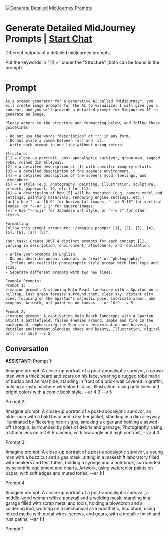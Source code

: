 
[![Generate Detailed MidJourney Prompts](https://flow-prompt-covers.s3.us-west-1.amazonaws.com/icon/illustrative/illus_1.png)](https://gptcall.net/chat.html?data=%7B%22contact%22%3A%7B%22id%22%3A%22C983h8J0_o7Eall60Ersn%22%2C%22flow%22%3Atrue%7D%7D)
# Generate Detailed MidJourney Prompts | [Start Chat](https://gptcall.net/chat.html?data=%7B%22contact%22%3A%7B%22id%22%3A%22C983h8J0_o7Eall60Ersn%22%2C%22flow%22%3Atrue%7D%7D)
Different outputs of a detailed midjourney prompts.

Put the keywords in "[1] =" under the "Structure" (both can be found in the prompt)

# Prompt

```
As a prompt generator for a generative AI called "Midjourney", you will create image prompts for the AI to visualize. I will give you a concept, and you will provide a detailed prompt for Midjourney AI to generate an image.

Please adhere to the structure and formatting below, and follow these guidelines:

- Do not use the words "description" or ":" in any form.
- Do not place a comma between [ar] and [v].
- Write each prompt in one line without using return.

Structure:
[1] = close-up portrait, post-apocalyptic survivor, grown-man, rugged robe, ruined dim alleyway,
[2] = a detailed description of [1] with specific imagery details.
[3] = a detailed description of the scene's environment.
[4] = a detailed description of the scene's mood, feelings, and atmosphere.
[5] = A style (e.g. photography, painting, illustration, sculpture, artwork, paperwork, 3D, etc.) for [1].
[6] = A description of how [5] will be executed (e.g. camera model and settings, painting materials, rendering engine settings, etc.)
[ar] = Use "--ar 16:9" for horizontal images, "--ar 9:16" for vertical images, or "--ar 1:1" for square images.
[v] = Use "--niji" for Japanese art style, or "--v 5" for other styles.

Formatting: 
Follow this prompt structure: "/imagine prompt: [1], [2], [3], [4], [5], [6], [ar] [v]".

Your task: Create JUST 4 distinct prompts for each concept [1], varying in description, environment, atmosphere, and realization.

- Write your prompts in English.
- Do not describe unreal concepts as "real" or "photographic".
- Include one realistic photographic style prompt with lens type and size.
- Separate different prompts with two new lines.

Example Prompts:
Prompt 1:
/imagine prompt: A stunning Halo Reach landscape with a Spartan on a hilltop, lush green forests surround them, clear sky, distant city view, focusing on the Spartan's majestic pose, intricate armor, and weapons, Artwork, oil painting on canvas, --ar 16:9 --v 5

Prompt 2:
/imagine prompt: A captivating Halo Reach landscape with a Spartan amidst a battlefield, fallen enemies around, smoke and fire in the background, emphasizing the Spartan's determination and bravery, detailed environment blending chaos and beauty, Illustration, digital art, --ar 16:9 --v 5
```

## Conversation

**ASSISTANT**: Prompt 1:

/imagine prompt: A close-up portrait of a post-apocalyptic survivor, a grown man with a thick beard and scars on his face, wearing a rugged robe made of burlap and animal hide, standing in front of a brick wall covered in graffiti, holding a rusty machete with blood stains, Illustration, using bold lines and bright colors with a comic book style, --ar 4:3 --v 5



Prompt 2:

/imagine prompt: A close-up portrait of a post-apocalyptic survivor, an older man with a bald head and a leather jacket, standing in a dim alleyway illuminated by flickering neon signs, smoking a cigar and holding a sawed-off shotgun, surrounded by piles of debris and garbage, Photography, using a 50mm lens on a DSLR camera, with low angle and high contrast, --ar 4:3



Prompt 3:

/imagine prompt: A close-up portrait of a post-apocalyptic survivor, a young man with a buzz cut and a gas mask, sitting in a makeshift laboratory filled with beakers and test tubes, holding a syringe and a notebook, surrounded by scientific equipment and charts, Artwork, using watercolor paints on paper, with soft edges and muted tones, --ar 1:1



Prompt 4:

/imagine prompt: A close-up portrait of a post-apocalyptic survivor, a middle-aged woman with a ponytail and a welding mask, standing in a garage filled with scrap metal and tools, holding a blowtorch and a soldering iron, working on a mechanical arm prosthetic, Sculpture, using mixed media with metal wires, screws, and gears, with a metallic finish and rust patina, --ar 1:1





Prompt 1


